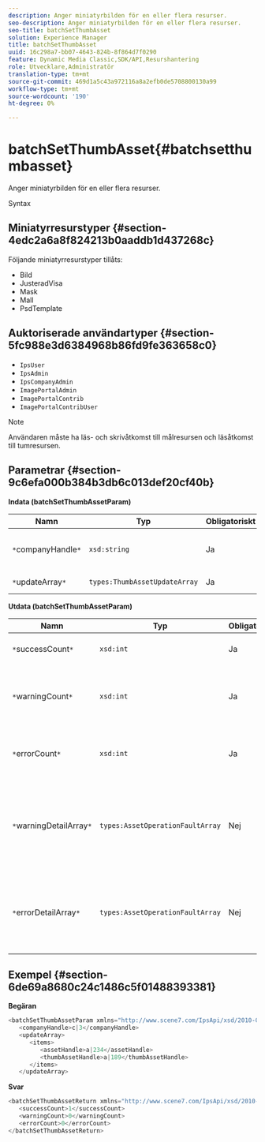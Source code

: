 ```yaml
---
description: Anger miniatyrbilden för en eller flera resurser.
seo-description: Anger miniatyrbilden för en eller flera resurser.
seo-title: batchSetThumbAsset
solution: Experience Manager
title: batchSetThumbAsset
uuid: 16c298a7-bb07-4643-824b-8f864d7f0290
feature: Dynamic Media Classic,SDK/API,Resurshantering
role: Utvecklare,Administratör
translation-type: tm+mt
source-git-commit: 469d1a5c43a972116a8a2efb0de5708800130a99
workflow-type: tm+mt
source-wordcount: '190'
ht-degree: 0%

---
```



# batchSetThumbAsset{#batchsetthumbasset}

Anger miniatyrbilden för en eller flera resurser.

Syntax

## Miniatyrresurstyper {#section-4edc2a6a8f824213b0aaddb1d437268c}

Följande miniatyrresurstyper tillåts:

* Bild
* JusteradVisa
* Mask
* Mall
* PsdTemplate

## Auktoriserade användartyper {#section-5fc988e3d6384968b86fd9fe363658c0}

* `IpsUser`
* `IpsAdmin`
* `IpsCompanyAdmin`
* `ImagePortalAdmin`
* `ImagePortalContrib`
* `ImagePortalContribUser`

>[!NOTE]
>
>Användaren måste ha läs- och skrivåtkomst till målresursen och läsåtkomst till tumresursen.

## Parametrar {#section-9c6efa000b384b3db6c013def20cf40b}

**Indata (batchSetThumbAssetParam)**

| Namn | Typ | Obligatoriskt | Beskrivning |
|---|---|---|---|
| `*`companyHandle`*` | `xsd:string` | Ja | Handtaget till företaget som innehåller tillgångarna. |
| `*`updateArray`*` | `types:ThumbAssetUpdateArray` | Ja | Arrayen med uppdateringar. |

**Utdata (batchSetThumbAssetParam)**

| Namn | Typ | Obligatoriskt | Beskrivning |
|---|---|---|---|
| `*`successCount`*` | `xsd:int` | Ja | Antal miniatyrbilder som angetts. |
| `*`warningCount`*` | `xsd:int` | Ja | Antalet varningar som genererades när åtgärden försökte ange miniatyrbilderna. |
| `*`errorCount`*` | `xsd:int` | Ja | Antalet fel som genererades när åtgärden försökte ange miniatyrbilder. |
| `*`warningDetailArray`*` | `types:AssetOperationFaultArray` | Nej | Arrayen med information som är associerad med resurserna som genererade varningar när åtgärden försökte tillämpa uppdateringarna. |
| `*`errorDetailArray`*` | `types:AssetOperationFaultArray` | Nej | Arrayen med information som är associerad med resurserna som genererade fel när åtgärden försökte tillämpa uppdateringarna. |

## Exempel {#section-6de69a8680c24c1486c5f01488393381}

**Begäran**

```java
<batchSetThumbAssetParam xmlns="http://www.scene7.com/IpsApi/xsd/2010-01-31">
   <companyHandle>c|3</companyHandle>
   <updateArray>
      <items>
         <assetHandle>a|234</assetHandle>
         <thumbAssetHandle>a|189</thumbAssetHandle>
      </items>
   </updateArray>
```

**Svar**

```java
<batchSetThumbAssetReturn xmlns="http://www.scene7.com/IpsApi/xsd/2010-01-31">
   <successCount>1</successCount>
   <warningCount>0</warningCount>
   <errorCount>0</errorCount>
</batchSetThumbAssetReturn>
```


